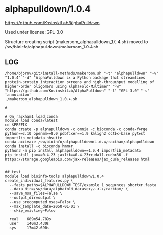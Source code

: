 alphapulldown/1.0.4
========================

<https://github.com/KosinskiLab/AlphaPulldown>

Used under license:
GPL-3.0


Structure creating script (makeroom_alphapulldown_1.0.4.sh) moved to /sw/bioinfo/alphapulldown/makeroom_1.0.4.sh

LOG
---

    /home/bjornv/git/install-methods/makeroom.sh "-t" "alphapulldown" "-v" "1.0.4" "-d" "AlphaPulldown is a Python package that streamlines protein-protein interaction screens and high-throughput modelling of higher-order oligomers using AlphaFold-Multimer" "-w" "https://github.com/KosinskiLab/AlphaPulldown" "-l" "GPL-3.0" "-s" "annotation"
    ./makeroom_alphapulldown_1.0.4.sh

    # 

    # On rackham1 load conda
    module load conda/latest
    cd $PREFIX
    conda create -p alphapulldown -c omnia -c bioconda -c conda-forge python==3.10 openmm==8.0 pdbfixer==1.9 kalign2 cctbx-base pytest importlib_metadata hhsuite
    conda activate /sw/bioinfo/alphapulldown/1.0.4/rackham/alphapulldown
    conda install -c bioconda hmmer
    python3 -m pip install alphapulldown==1.0.4 importlib_metadata
    pip install jax==0.4.23 jaxlib==0.4.23+cuda11.cudnn86 -f https://storage.googleapis.com/jax-releases/jax_cuda_releases.html


    ## test
    module load bioinfo-tools alphapulldown/1.0.4
    create_individual_features.py \
      --fasta_paths=$ALPHAPULLDOWN_TEST/example_1_sequences_shorter.fasta
      --data_dir=/sw/data/alphafold_dataset/2.3.1/rackham/ \
      --save_msa_files=False \
      --output_dir=output \
      --use_precomputed_msas=False \
      --max_template_date=2050-01-01 \
      --skip_existing=False

      real    689m54.789s
      user    140m3.430s
      sys     17m42.690s




